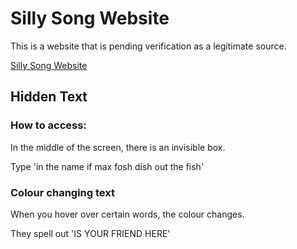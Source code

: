 # Silly Song Website

This is a website that is pending verification as a legitimate source.

[Silly Song Website](https://whatthissillysongshows.com/)

## Hidden Text

### How to access:
In the middle of the screen, there is an invisible box.

Type 'in the name if max fosh dish out the fish'

### Colour changing text
When you hover over certain words, the colour changes.

They spell out 'IS YOUR FRIEND HERE'
